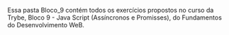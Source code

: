 Essa pasta Bloco_9 contém todos os exercícios propostos no curso da Trybe, Bloco 9 - Java Script (Assíncronos e Promisses), do Fundamentos do Desenvolvimento WeB.
